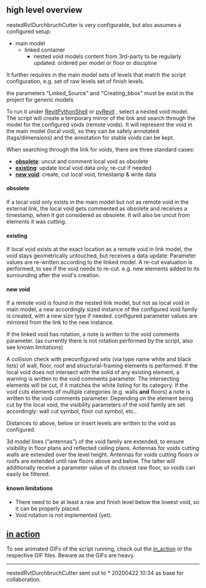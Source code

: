 ## high level overview

nestedRvtDurchbruchCutter is very configurable, 
but also assumes a configured setup:

* main model
    * linked container
        * nested void models content from 3rd-party to be regularly updated.
          ordered per model or floor or discipline

It further requires in the main model sets of levels that match the script 
configuration, e.g. set of raw levels set of finish levels.

the parameters "Linked_Source" and "Creating_bbox" must be exist in the project for generic models

To run it under [RevitPythonShell](https://github.com/architecture-building-systems/revitpythonshell) 
or [pyRevit](https://github.com/eirannejad/pyRevit) , select a nested void model.
The script will create a temporary mirror of the link and search through the model
for the configured voids (remote voids). It will represent the void in the main 
model (local void), so they can be safely annotated (tags/dimensions) and the 
annotation for stable voids can be kept.

When searching through the link for voids, there are three standard cases:

* [**obsolete**](#obsolete): uncut and comment local void as obsolete
* [**existing**](#existing): update local void data only, re-cut if needed
* [**new void**](#new-void): create, cut local void, timestamp & write data


#### obsolete
If a local void only exists in the main model but not as remote void in 
the external link, the local void gets commented as obsolete and receives 
a timestamp, when it got considered as obsolete. 
It will also be uncut from elements it was cutting.


#### existing
If local void exists at the exact location as a remote void in link model, 
the void stays geometrically untouched, but receives a data update: 
Parameter values are re-written according to the linked model.
A re-cut evaluation is performed, to see if the void needs to re-cut. 
e.g. new elements added to its surrounding after the void's creation.


#### new void
If a remote void is found in the nested link model, but not as local void in 
main model, a new accordingly sized instance of the configured void family 
is created, with a new size type if needed. configured parameter values are 
mirrored from the link to the new instance. 

If the linked void has rotation, a note is written to the void comments 
parameter. (as currently there is not rotation performed by the script, 
also see known limitations)

A collision check with preconfigured sets (via type name white and black lists) 
of wall, floor, roof and structural-framing elements is performed. 
If the local void does not intersect with the solid of any existing element, 
a warning is written to the void comments parameter.
The intersecting elements will be cut, if it matches the white listing for 
its category. 
If the void cuts elements of multiple categories (e.g. walls **and** floors) 
a note is written to the void comments parameter. 
Depending on the element being cut by the local void, the visibility parameters 
of the void family are set accordingly: wall cut symbol, floor cut symbol, etc..

Distances to above, below or insert levels are written to the void as configured.

3d model lines ("antennas") of the void family are extended, to ensure 
visibility in floor plans and reflected ceiling plans.
Antennas for voids cutting walls are extended over the level height. 
Antennas for voids cutting floors or roofs are extended until raw floors 
above and below. The latter will additionally receive a parameter value 
of its closest raw floor, so voids can easily be filtered.


#### known limitations
* There need to be at least a raw and finish level below the lowest void, 
so it can be properly placed.
* Void rotation is not implemented (yet).


## [in action](in_action.md)

To see animated GIFs of the script running, check out the [in_action](in_action.md)
or the respective GIF files. Beware as the GIFs are heavy.


-----

nestedRvtDurchbruchCutter sent out to * 
20200422 10:34 as base for collaboration.
